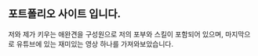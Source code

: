 <h2>포트폴리오 사이트 입니다.</h2>
<p>저와 제가 키우는 애완견을 구성원으로 저의 포부와 스킬이 포함되어 있으며, 마지막으로 유튜브에 있는 재미있는 영상 하나를 가져와보았습니다.</p>

